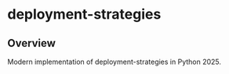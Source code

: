 ﻿# deployment-strategies

## Overview

Modern implementation of deployment-strategies in Python 2025.

